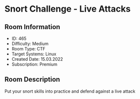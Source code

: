 ﻿# Snort Challenge - Live Attacks

## Room Information
- ID: 465
- Difficulty: Medium
- Room Type: CTF
- Target Systems: Linux
- Created Date: 15.03.2022
- Subscription: Premium

## Room Description
Put your snort skills into practice and defend against a live attack
